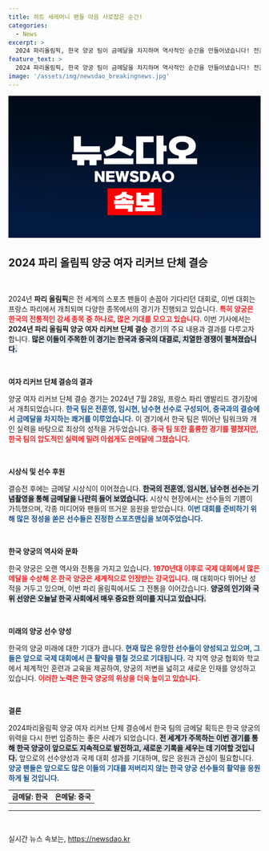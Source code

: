 ```yaml
---
title: 하트 세레머니 팬들 마음 사로잡은 순간!
categories:
  - News
excerpt: >
  2024 파리올림픽, 한국 양궁 팀이 금메달을 차지하며 역사적인 순간을 만들어냈습니다! 전훈영, 임시현, 남수현이 함께한 감격의 시상식 현장을 지금 확인해보세요!
feature_text: >
  2024 파리올림픽, 한국 양궁 팀이 금메달을 차지하며 역사적인 순간을 만들어냈습니다! 전훈영, 임시현, 남수현이 함께한 감격의 시상식 현장을 지금 확인해보세요!
image: '/assets/img/newsdao_breakingnews.jpg'
---
```


<p><img src="/assets/img/newsdao_breakingnews.jpg" alt="implanttips 속보" /></p>

<h2 data-ke-size="size26">2024 파리 올림픽 양궁 여자 리커브 단체 결승</h2>

<p data-ke-size="size16">&nbsp;</p>

<p>2024년 <b>파리 올림픽</b>은 전 세계의 스포츠 팬들이 손꼽아 기다리던 대회로, 이번 대회는 프랑스 파리에서 개최되며 다양한 종목에서의 경기가 진행되고 있습니다. <b><span style="color: #ee2323;">특히 양궁은 한국의 전통적인 강세 종목 중 하나로, 많은 기대를 모으고 있습니다.</span></b> 이번 기사에서는 <b>2024년 파리 올림픽 양궁 여자 리커브 단체 결승</b> 경기의 주요 내용과 결과를 다루고자 합니다. <b><span style="background-color: #21538527;">많은 이들이 주목한 이 경기는 한국과 중국의 대결로, 치열한 경쟁이 펼쳐졌습니다.</span></b></p>

<p data-ke-size="size16">&nbsp;</p>

<p><b>여자 리커브 단체 결승의 결과</b></p>

<p>양궁 여자 리커브 단체 결승 경기는 2024년 7월 28일, 프랑스 파리 앵발리드 경기장에서 개최되었습니다. <b><span style="color: #1a5490;">한국 팀은 전훈영, 임시현, 남수현 선수로 구성되어, 중국과의 결승에서 금메달을 차지하는 쾌거를 이루었습니다.</span></b> 이 경기에서 한국 팀은 뛰어난 팀워크와 개인 실력을 바탕으로 최상의 성적을 거두었습니다. <b><span style="color: #ee2323;">중국 팀 또한 훌륭한 경기를 펼쳤지만, 한국 팀의 압도적인 실력에 밀려 아쉽게도 은메달에 그쳤습니다.</span></b></p>

<p data-ke-size="size16">&nbsp;</p>

<p><b>시상식 및 선수 후원</b></p>

<p>결승전 후에는 금메달 시상식이 이어졌습니다. <b><span style="background-color: #21538527;">한국의 전훈영, 임시현, 남수현 선수는 기념촬영을 통해 금메달을 나란히 들어 보였습니다.</span></b> 시상식 현장에서는 선수들의 기쁨이 가득했으며, 각종 미디어와 팬들의 뜨거운 응원을 받았습니다. <b><span style="color: #1a5490;">이번 대회를 준비하기 위해 많은 정성을 쏟은 선수들은 진정한 스포츠맨십을 보여주었습니다.</span></b></p>

<p data-ke-size="size16">&nbsp;</p>

<p><b>한국 양궁의 역사와 문화</b></p>

<p>한국 양궁은 오랜 역사와 전통을 가지고 있습니다. <b><span style="color: #ee2323;">1970년대 이후로 국제 대회에서 많은 메달을 수상해 온 한국 양궁은 세계적으로 인정받는 강국입니다.</span></b> 매 대회마다 뛰어난 성적을 거두고 있으며, 이번 파리 올림픽에서도 그 전통을 이어갔습니다. <b><span style="background-color: #21538527;">양궁의 인기와 국위 선양은 오늘날 한국 사회에서 매우 중요한 의미를 지니고 있습니다.</span></b></p>

<p data-ke-size="size16">&nbsp;</p>

<p><b>미래의 양궁 선수 양성</b></p>

<p>한국의 양궁 미래에 대한 기대가 큽니다. <b><span style="color: #1a5490;">현재 많은 유망한 선수들이 양성되고 있으며, 그들은 앞으로 국제 대회에서 큰 활약을 펼칠 것으로 기대됩니다.</span></b> 각 지역 양궁 협회와 학교에서 체계적인 훈련과 교육을 제공하여, 양궁의 저변을 넓히고 새로운 인재를 양성하고 있습니다. <b><span style="color: #ee2323;">이러한 노력은 한국 양궁의 위상을 더욱 높이고 있습니다.</span></b></p>

<p data-ke-size="size16">&nbsp;</p>

<p><b>결론</b></p>

<p>2024파리올림픽 양궁 여자 리커브 단체 결승에서 한국 팀의 금메달 획득은 한국 양궁의 위력을 다시 한번 입증하는 좋은 사례가 되었습니다. <b><span style="background-color: #21538527;">전 세계가 주목하는 이번 경기를 통해 한국 양궁이 앞으로도 지속적으로 발전하고, 새로운 기록을 세우는 데 기여할 것입니다.</span></b> 앞으로의 선수양성과 국제 대회 성과를 기대하며, 많은 응원과 관심이 필요합니다. <b><span style="color: #1a5490;">양궁 팬들은 앞으로도 많은 이들의 기대를 저버리지 않는 한국 양궁 선수들의 활약을 응원하게 될 것입니다.</span></b></p>

<table>
<tr>
<td style="text-align: center; height: 17px;"><b>금메달: 한국</b></td>
<td style="text-align: center; height: 17px;"><b>은메달: 중국</b></td>
</tr>
</table>

<hr>

<p data-ke-size="size16">&nbsp;</p>
실시간 뉴스 속보는, <a href="https://newsdao.kr" rel="dofollow">https://newsdao.kr</a>


